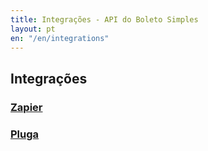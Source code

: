 ```yaml
---
title: Integrações - API do Boleto Simples
layout: pt
en: "/en/integrations"
---
```


## Integrações

### [Zapier](/integrations/zapier)

### [Pluga](/integrations/pluga)
